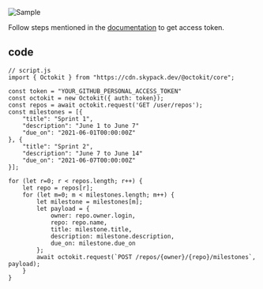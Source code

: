 ![Sample](sample.png)

Follow steps mentioned in the [documentation](https://docs.github.com/en/authentication/keeping-your-account-and-data-secure/creating-a-personal-access-token#creating-a-token) to get access token.


## code
```
// script.js
import { Octokit } from "https://cdn.skypack.dev/@octokit/core";

const token = "YOUR_GITHUB_PERSONAL_ACCESS_TOKEN"
const octokit = new Octokit({ auth: token});
const repos = await octokit.request('GET /user/repos');
const milestones = [{
    "title": "Sprint 1",
    "description": "June 1 to June 7"
    "due_on": "2021-06-01T00:00:00Z"
}, {
    "title": "Sprint 2",
    "description": "June 7 to June 14"
    "due_on": "2021-06-07T00:00:00Z"
}];

for (let r=0; r < repos.length; r++) {
    let repo = repos[r];
    for (let m=0; m < milestones.length; m++) {
        let milestone = milestones[m];
        let payload = {
            owner: repo.owner.login,
            repo: repo.name,
            title: milestone.title,
            description: milestone.description,
            due_on: milestone.due_on
        };
        await octokit.request(`POST /repos/{owner}/{repo}/milestones`, payload);
    }
}
```
